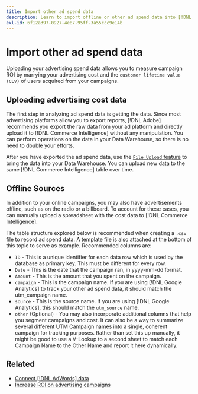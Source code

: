 ```yaml
---
title: Import other ad spend data
description: Learn to import offline or other ad spend data into [!DNL Commerce Intelligence].
exl-id: 6f12a397-0927-4e87-95ff-3a55ccc9e14b
---
```

# Import other ad spend data

Uploading your advertising spend data allows you to measure campaign ROI by marrying your advertising cost and the `customer lifetime value (CLV)` of users acquired from your campaigns.

## Uploading advertising cost data

The first step in analyzing ad spend data is getting the data. Since most advertising platforms allow you to export reports, [!DNL Adobe] recommends you export the raw data from your ad platform and directly upload it to [!DNL Commerce Intelligence] without any manipulation. You can perform operations on the data in your Data Warehouse, so there is no need to double your efforts.

After you have exported the ad spend data, use the [`File Upload` feature](../connecting-data/using-file-uploader.md) to bring the data into your Data Warehouse. You can upload new data to the same [!DNL Commerce Intelligence] table over time.

## Offline Sources

In addition to your online campaigns, you may also have advertisements offline, such as on the radio or a billboard. To account for these cases, you can manually upload a spreadsheet with the cost data to [!DNL Commerce Intelligence].

The table structure explored below is recommended when creating a `.csv` file to record ad spend data. A template file is also attached at the bottom of this topic to serve as example. Recommended columns are:

* `ID` - This is a unique identifier for each data row which is used by the database as primary key. This must be different for every row.
* `Date` - This is the date that the campaign ran, in yyyy-mm-dd format.
* `Amount` - This is the amount that you spent on the campaign.
* `campaign` - This is the campaign name. If you are using [!DNL Google Analytics] to track your other ad spend data, it should match the utm\_campaign name.
* `source` -  This is the source name. If you are using [!DNL Google Analytics], this should match the `utm_source` name.
* `other` (Optional) - You may also incorporate additional columns that help you segment campaigns and cost. It can also be a way to summarize several different UTM Campaign names into a single, coherent campaign for tracking purposes. Rather than set this up manually, it might be good to use a V-Lookup to a second sheet to match each Campaign Name to the Other Name and report it here dynamically.

## Related

* [Connect [!DNL AdWords] data](../integrations/google-adwords.md)
* [Increase ROI on advertising campaigns](../../analysis/roi-ad-camp.md)
